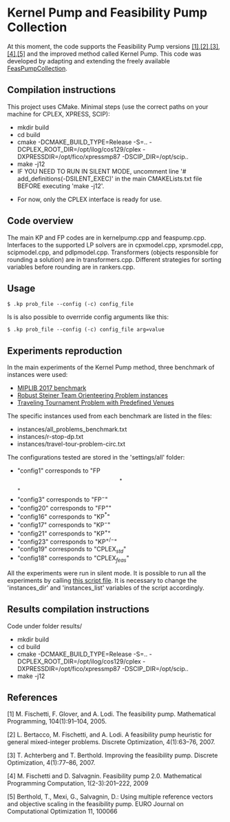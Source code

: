 # Kernel Pump and Feasibility Pump Collection

At this moment, the code supports the Feasibility Pump versions [[1]](#1),[[2]](#2),[[3]](#3),[[4]](#4),[[5]](#5) and the improved method called Kernel Pump.
This code was developed by adapting and extending the freely available [FeasPumpCollection](https://github.com/GioniMexi/FeasPumpCollection).

Compilation instructions
------------------------

This project uses CMake. Minimal steps (use the correct paths on your machine for CPLEX, XPRESS, SCIP):

- mkdir build
- cd build
- cmake -DCMAKE_BUILD_TYPE=Release -S=.. -DCPLEX_ROOT_DIR=/opt/ilog/cos129/cplex -DXPRESSDIR=/opt/fico/xpressmp87 -DSCIP_DIR=/opt/scip..
- make -j12
- IF YOU NEED TO RUN IN SILENT MODE, uncomment line '# add_definitions(-DSILENT_EXEC)' in the main CMAKELists.txt file BEFORE executing 'make -j12'.

* For now, only the CPLEX interface is ready for use.

Code overview
-------------

The main KP and FP codes are in kernelpump.cpp and feaspump.cpp. Interfaces to the supported LP solvers are in cpxmodel.cpp, xprsmodel.cpp, scipmodel.cpp, and pdlpmodel.cpp.
Transformers (objects responsible for rounding a solution) are in transformers.cpp. Different strategies for sorting variables before rounding are in rankers.cpp.

Usage
-------------
```
$ .kp prob_file --config (-c) config_file
```

Is is also possible to overrride config arguments like this:
```
$ .kp prob_file --config (-c) config_file arg=value
```

Experiments reproduction
-------------
In the main experiments of the Kernel Pump method, three benchmark of instances were used:
- [MIPLIB 2017 benchmark](https://miplib.zib.de/downloads/benchmark.zip)
- [Robust Steiner Team Orienteering Problem instances](https://drive.google.com/file/d/1LPPfpt_mbNgHhu0PWz8pNHT4-Qvi9ACa/view?usp=drive_link)
- [Traveling Tournament Problem with Predefined Venues](https://drive.google.com/file/d/1cf_0n4XnAH7WJKVh6aOf6OI10p2Ep7c0/view?usp=drive_link)

The specific instances used from each benchmark are listed in the files:
- instances/all_problems_benchmark.txt
- instances/r-stop-dp.txt
- instances/travel-tour-problem-circ.txt

The configurations tested are stored in the 'settings/all' folder:
- "config1" corresponds to "FP$$^*$$"
- "config3" corresponds to "FP$^{-}$"
- "config20" corresponds to "FP$^{+}$"
- "config16" corresponds to "KP$^*$"
- "config17" corresponds to "KP$^{-}$"
- "config21" corresponds to "KP$^{+}$"
- "config23" corresponds to "KP$^{+/-}$"
- "config19" corresponds to "CPLEX$_{std}$"
- "config18" corresponds to "CPLEX$_{feas}$"

All the experiments were run in silent mode.
It is possible to run all the experiments by calling [this script file](script). It is necessary to change the 'instances_dir' and 'instances_list' variables of the script accordingly.

Results compilation instructions
--------------------------------

Code under folder results/

- mkdir build
- cd build
- cmake -DCMAKE_BUILD_TYPE=Release -S=.. -DCPLEX_ROOT_DIR=/opt/ilog/cos129/cplex -DXPRESSDIR=/opt/fico/xpressmp87 -DSCIP_DIR=/opt/scip..
- make -j12

References
-------------
<a id="1">[1]</a> 
M. Fischetti, F. Glover, and A. Lodi. The feasibility pump. Mathematical
Programming, 104(1):91–104, 2005.

<a id="2">[2]</a> 
L. Bertacco, M. Fischetti, and A. Lodi. A feasibility pump heuristic for
general mixed-integer problems. Discrete Optimization, 4(1):63–76, 2007.

<a id="3">[3]</a> 
T. Achterberg and T. Berthold. Improving the feasibility pump. Discrete
Optimization,     4(1):77–86, 2007.

<a id="4">[4]</a> 
M. Fischetti and D. Salvagnin. Feasibility pump 2.0. Mathematical Programming 
Computation, 1(2-3):201–222, 2009

<a id="">[5]</a> 
Berthold, T., Mexi, G., Salvagnin, D.: Using multiple reference vectors and objective
scaling in the feasibility pump. EURO Journal on Computational Optimization
11, 100066 

